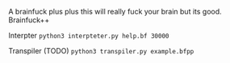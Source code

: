 A brainfuck plus plus this will really fuck your brain but its good. Brainfuck++

Interpter
`python3 interpteter.py help.bf 30000`


Transpiler (TODO)
`python3 transpiler.py example.bfpp`